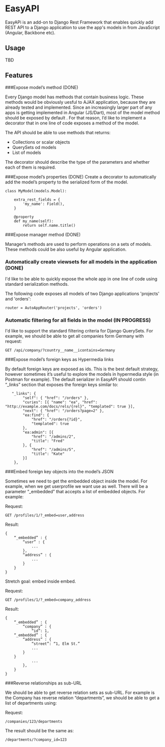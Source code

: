 EasyAPI
=======

EasyAPi is an add-on to Django Rest Framework that enables quickly add REST API to 
a Django application to use the app's models in from JavaScript (Angular, Backbone etc).

## Usage

TBD


## Features

###Expose model’s method (DONE)

Every Django model has methods that contain business logic. These methods would be obviously uesful to AJAX application,
because they are already tested and implemented. Since an increasingly larger part of any apps is getting implemented in Angular (JS/Dart),
most of the model method should be exposed by default . For that reason, I’d like to implement a decorator that in one line of code
exposes a method of the model.

The API should be able to use methods that returns:

 - Collections or scalar objects
 - QuerySets od models
 - List of models

The decorator should describe the type of the parameters and whether each of them is required.

###Expose model’s properties (DONE)
Create a decorator to automatically add the model’s property to the serialized form of the model.

    class MyModel(models.Model):

        extra_rest_fields = {
            'my_name': Field(),
        }

        @property
        def my_name(self):
            return self.name.title()

###Expose manager method (DONE)

Manager’s methods are used to perform operations on a sets of models. These methods could be also useful by
Angular application.


### Automatically create viewsets for all models in the application (DONE)

I'd like to be able to quickly expose the whole app in one line of code using standard serialization methods.

The following code exposes all models of two Django applications 'projects' and 'orders':

    router = AutoAppRouter('projects', 'orders')


### Automatic filtering for all fields in the model (IN PROGRESS)

I'd like to support the standard filtering criteria for Django QuerySets. For example, we should be able to get all
companies form Germany with request:

    GET /api/company/?country__name__icontains=Germany


###Expose model’s foreign keys as Hypermedia links

By default foreign keys are exposed as ids. This is the best default strategy, however sometimes it’s useful to explore the models in hypermedia style (in Postman for example). The default serializer in EasyAPI should contin “_links” section that exposes the foreign keys similar to:

       "_links": {
            "self": { "href": "/orders" },
            "curies": [{ "name": "ea", "href": "http://example.com/docs/rels/{rel}", "templated": true }],
            "next": { "href": "/orders?page=2" },
            "ea:find": {
                "href": "/orders{?id}",
                "templated": true
            },
            "ea:admin": [{
                "href": "/admins/2",
                "title": "Fred"
            }, {
                "href": "/admins/5",
                "title": "Kate"
            }]
        },

###Embed foreign key objects into the model’s JSON

Sometimes we need to get the embedded object inside the model. For example, when we get userprofile we want use as well. There will be a parameter “_embedded” that accepts a list of embedded objects. For example:

Request:

    GET /profiles/1/?_embed=user,address

Result:

    {
        “_embedded” : {
            “user” : {
                ...
            },
            “address” : {
                ...
            }
        }
    }

Stretch goal: embed inside embed.

Request:

    GET /profiles/1/?_embed=company_address

Result:

    {
        “_embedded” : {
            “company” : {
                “id”: 1,
        “_embedded” : {
            “address” : {
                “street”: “1, Elm St.”
                ...
            }
        }
                ...
            },
        }
    }

###Reverse relationships as sub-URL

We should be able to get reverse relation sets as sub-URL. For example is the Company has reverse relation “departments”, we should be able to get a list of departments using:

Request:

    /companies/123/departments

The result should be the same as:

    /departments/?company_id=123